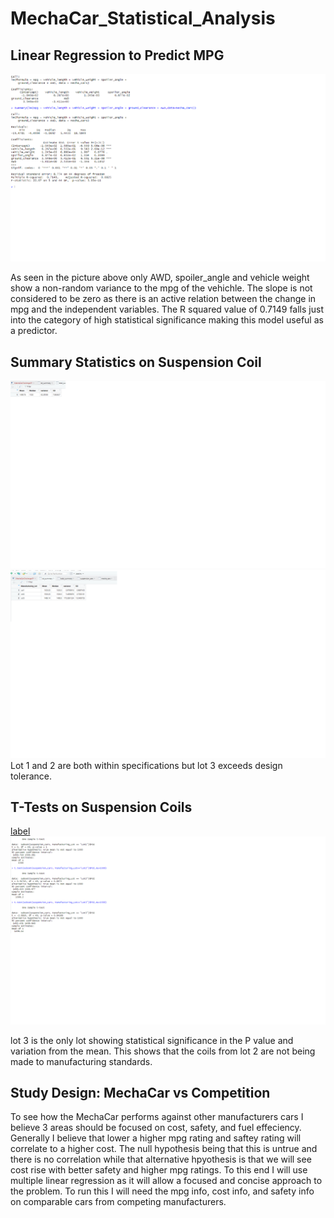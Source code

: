 # MechaCar_Statistical_Analysis
## Linear Regression to Predict MPG
![Alt text](Untitled.png)

As seen in the picture above only AWD, spoiler_angle and vehicle weight show a non-random variance to the mpg of the vehichle. The slope is not considered to be zero as there is an active relation between the change in mpg and the  independent variables. The R squared value of 0.7149 falls just into the category of high statistical significance making this model useful as a predictor. 

## Summary Statistics on Suspension Coil
![Alt text](Untitled2.png)
![Alt text](Untitled3.png)
Lot 1 and 2 are both within specifications but lot 3 exceeds design tolerance. 

## T-Tests on Suspension Coils
[label](Untitled4.png%0D) ![Alt text](Untitled5.png)

lot 3 is the only lot showing statistical significance in the P value and variation from the mean. This shows that the coils from lot 2 are not being made to manufacturing standards. 

## Study Design: MechaCar vs Competition
To see how the MechaCar performs against other manufacturers cars I believe 3 areas should be focused on cost, safety, and fuel effeciency. Generally I believe that lower a higher mpg rating and saftey rating will correlate to a higher cost. The null hypothesis being that this is untrue and there is no correlation while that alternative hpyothesis is that we will see cost rise with better safety and higher mpg ratings. To this end I will use multiple linear regression as it will allow a focused and concise approach to the problem. To run this I will need the mpg info, cost info, and safety info on comparable cars from competing manufacturers. 